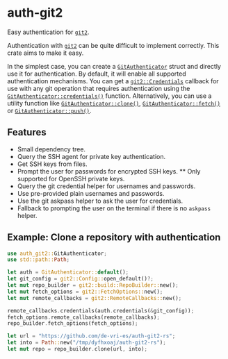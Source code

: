 # auth-git2

Easy authentication for [`git2`].

Authentication with [`git2`] can be quite difficult to implement correctly.
This crate aims to make it easy.

In the simplest case, you can create a [`GitAuthenticator`] struct and directly use it for authentication.
By default, it will enable all supported authentication mechanisms.
You can get a [`git2::Credentials`] callback for use with any git operation that requires authentication using the [`GitAuthenticator::credentials()`] function.
Alternatively, you can use a utility function like [`GitAuthenticator::clone()`], [`GitAuthenticator::fetch()`] or [`GitAuthenticator::push()`].

## Features

* Small dependency tree.
* Query the SSH agent for private key authentication.
* Get SSH keys from files.
* Prompt the user for passwords for encrypted SSH keys.
** Only supported for OpenSSH private keys.
* Query the git credential helper for usernames and passwords.
* Use pre-provided plain usernames and passwords.
* Use the git askpass helper to ask the user for credentials.
* Fallback to prompting the user on the terminal if there is no `askpass` helper.

## Example: Clone a repository with authentication
```rust
use auth_git2::GitAuthenticator;
use std::path::Path;

let auth = GitAuthenticator::default();
let git_config = git2::Config::open_default()?;
let mut repo_builder = git2::build::RepoBuilder::new();
let mut fetch_options = git2::FetchOptions::new();
let mut remote_callbacks = git2::RemoteCallbacks::new();

remote_callbacks.credentials(auth.credentials(&git_config));
fetch_options.remote_callbacks(remote_callbacks);
repo_builder.fetch_options(fetch_options);

let url = "https://github.com/de-vri-es/auth-git2-rs";
let into = Path::new("/tmp/dyfhxoaj/auth-git2-rs");
let mut repo = repo_builder.clone(url, into);
```

[`git2`]: https://docs.rs/git2
[`GitAuthenticator`]: https://docs.rs/auth-git2/latest/git2_auth/struct.GitAuthenticator.html
[`git2::Credentials`]: https://docs.rs/git2/latest/git2/type.Credentials.html
[`GitAuthenticator::credentials()`]: https://docs.rs/auth-git2/latest/git2_auth/struct.GitAuthenticator.html#method.credentials
[`GitAuthenticator::clone()`]: https://docs.rs/auth-git2/latest/git2_auth/struct.GitAuthenticator.html#method.clone
[`GitAuthenticator::fetch()`]: https://docs.rs/auth-git2/latest/git2_auth/struct.GitAuthenticator.html#method.fetch
[`GitAuthenticator::push()`]: https://docs.rs/auth-git2/latest/git2_auth/struct.GitAuthenticator.html#method.push
